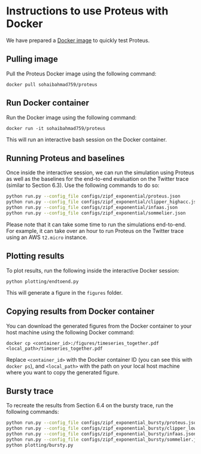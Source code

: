 # Instructions to use Proteus with Docker

We have prepared a [Docker image](https://hub.docker.com/r/sohaibahmad759/proteus) to quickly test Proteus.

## Pulling image

Pull the Proteus Docker image using the following command:

`docker pull sohaibahmad759/proteus`

## Run Docker container

Run the Docker image using the following command:

`docker run -it sohaibahmad759/proteus`

This will run an interactive bash session on the Docker container. 

## Running Proteus and baselines

Once inside the interactive session, we can run the simulation using Proteus as well as the baselines for the end-to-end evaluation on the Twitter trace (similar to Section 6.3). Use the following commands to do so:

```bash
python run.py --config_file configs/zipf_exponential/proteus.json
python run.py --config_file configs/zipf_exponential/clipper_highacc.json
python run.py --config_file configs/zipf_exponential/infaas.json
python run.py --config_file configs/zipf_exponential/sommelier.json
```

Please note that it can take some time to run the simulations end-to-end. For example, it can take over an hour to run Proteus on the Twitter trace using an AWS `t2.micro` instance.

## Plotting results

To plot results, run the following inside the interactive Docker session:

`python plotting/endtoend.py`

This will generate a figure in the `figures` folder. 

## Copying results from Docker container

You can download the generated figures from the Docker container to your host machine using the following Docker command:

`docker cp <container_id>:/figures/timeseries_together.pdf <local_path>/timeseries_together.pdf`

Replace `<container_id>` with the Docker container ID (you can see this with `docker ps`), and `<local_path>` with the path on your local host machine where you want to copy the generated figure.

## Bursty trace

To recreate the results from Section 6.4 on the bursty trace, run the following commands:

```bash
python run.py --config_file configs/zipf_exponential_bursty/proteus.json
python run.py --config_file configs/zipf_exponential_bursty/clipper_lowacc.json
python run.py --config_file configs/zipf_exponential_bursty/infaas.json
python run.py --config_file configs/zipf_exponential_bursty/sommelier.json
python plotting/bursty.py
```

